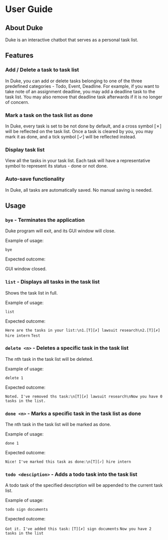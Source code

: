 # User Guide

## About Duke
Duke is an interactive chatbot that serves as a personal task list.

## Features

### Add / Delete a task to task list
In Duke, you can add or delete tasks belonging to one of the three predefined categories - Todo, Event, Deadline.
For example, if you want to take note of an assignment deadline, you may add a deadline task to the task list.
You may also remove that deadline task afterwards if it is no longer of concern.

### Mark a task on the task list as done
In Duke, every task is set to be not done by default, and a cross symbol [✗] will be reflected on the task list. Once a task is cleared by you, you may mark it as done, and a tick symbol [✓] will be reflected instead.

### Display task list
View all the tasks in your task list. Each task will have a representative symbol to represent its status - done or not done.

### Auto-save functionality
In Duke, all tasks are automatically saved. No manual saving is needed.

## Usage

### `bye` - Terminates the application

Duke program will exit, and its GUI window will close.

Example of usage: 

`bye`

Expected outcome:

GUI window closed.

### `list` - Displays all tasks in the task list

Shows the task list in full.

Example of usage: 

`list`

Expected outcome:

`Here are the tasks in your list:\n1.[T][✗] lawsuit research\n2.[T][✗] hire intern`
`Test`

### `delete <n>` - Deletes a specific task in the task list

The nth task in the task list will be deleted.

Example of usage: 

`delete 1`

Expected outcome:

`Noted. I've removed ths task:\n[T][✗] lawsuit research\nNow you have 0 tasks in the list.`

### `done <n>` - Marks a specific task in the task list as done

The nth task in the task list will be marked as done.

Example of usage: 

`done 1`

Expected outcome:

`Nice! I've marked this task as done:\n[T][✓] hire intern`

### `todo <desciption>` - Adds a todo task into the task list

A todo task of the specified description will be appended to the current task list.

Example of usage: 

`todo sign documents`

Expected outcome:

`Got it. I've added this task:`
`[T][✗] sign documents`
`Now you have 2 tasks in the list`

